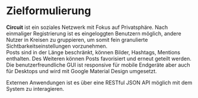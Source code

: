 # Zielformulierung

**Circuit** ist ein soziales Netzwerk mit Fokus auf Privatsphäre. Nach einmaliger Registrierung ist es eingeloggten Benutzern möglich, andere Nutzer in Kreisen zu gruppieren, um somit fein granulierte Sichtbarkeitseinstellungen vorzunehmen.  
Posts sind in der Länge beschränkt, können Bilder, Hashtags, Mentions enthalten. Des Weiteren können Posts favorisiert und erneut geteilt werden.
Die benutzerfreundliche GUI ist responsive für mobile Endgeräte aber auch für Desktops und wird mit Google Material Design umgesetzt.

Externen Anwendungen ist es über eine RESTful JSON API möglich mit dem System zu interagieren. 
